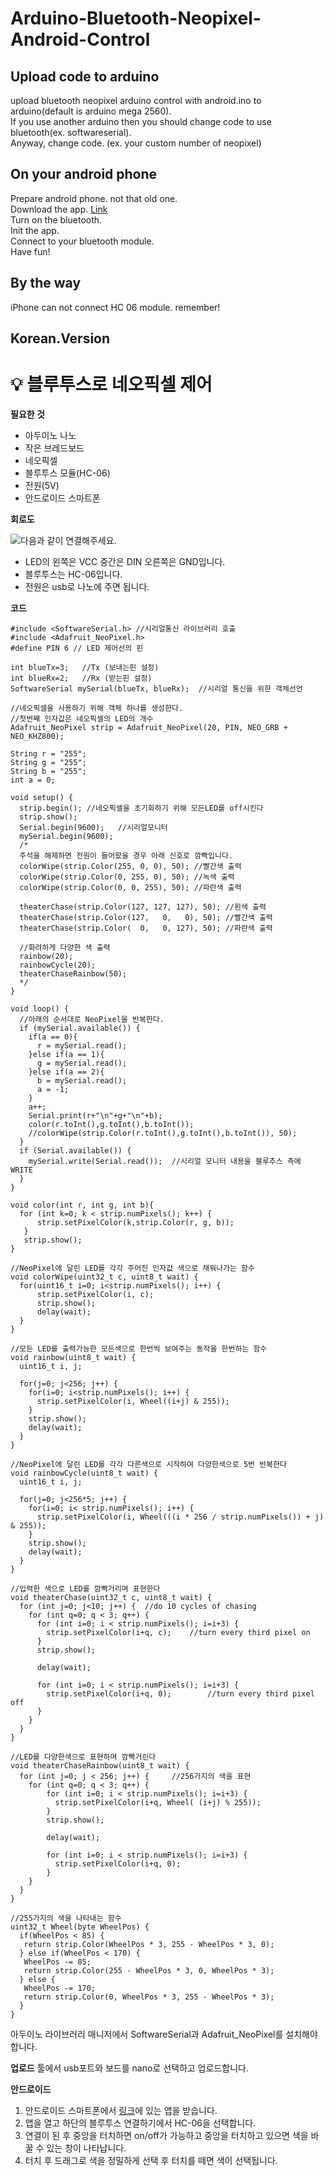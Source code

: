 # Arduino-Bluetooth-Neopixel-Android-Control

## Upload code to arduino

upload bluetooth neopixel arduino control with android.ino to arduino(default is arduino mega 2560).  
If you use another arduino then you should change code to use bluetooth(ex. softwareserial).  
Anyway, change code. (ex. your custom number of neopixel)  

## On your android phone
Prepare android phone. not that old one.  
Download the app. [Link](https://play.google.com/store/apps/details?id=appinventor.ai_kms32123.royhelen_light_ver1&hl=ko)  
Turn on the bluetooth.  
Init the app.  
Connect to your bluetooth module.  
Have fun!  

## By the way
iPhone can not connect HC 06 module. remember!  

## Korean.Version  

# 💡 블루투스로 네오픽셀 제어
**필요한 것**

- 아두이노 나노
- 작은 브레드보드
- 네오픽셀
- 블루투스 모듈(HC-06)
- 전원(5V)
- 안드로이드 스마트폰

**회로도**

![다음과 같이 연결해주세요.](https://paper-attachments.dropbox.com/s_07906144E02CD80243C2791D64682BFD408FD4B2DD93968A6300FED1B96AA940_1566981964083_+2019-08-28++5.44.12.png)



- LED의 왼쪽은 VCC 중간은 DIN 오른쪽은 GND입니다.
- 블루투스는 HC-06입니다.
- 전원은 usb로 나노에 주면 됩니다.

**코드**

    #include <SoftwareSerial.h> //시리얼통신 라이브러리 호출
    #include <Adafruit_NeoPixel.h>
    #define PIN 6 // LED 제어선의 핀
    
    int blueTx=3;   //Tx (보내는핀 설정)
    int blueRx=2;   //Rx (받는핀 설정)
    SoftwareSerial mySerial(blueTx, blueRx);  //시리얼 통신을 위한 객체선언
    
    //네오픽셀을 사용하기 위해 객체 하나를 생성한다. 
    //첫번째 인자값은 네오픽셀의 LED의 개수
    Adafruit_NeoPixel strip = Adafruit_NeoPixel(20, PIN, NEO_GRB + NEO_KHZ800);
    
    String r = "255";
    String g = "255";
    String b = "255";
    int a = 0;
    
    void setup() {
      strip.begin(); //네오픽셀을 초기화하기 위해 모든LED를 off시킨다
      strip.show(); 
      Serial.begin(9600);   //시리얼모니터
      mySerial.begin(9600);
      /*
      주석을 해제하면 전원이 들어왔을 경우 아래 신호로 깜빡입니다.
      colorWipe(strip.Color(255, 0, 0), 50); //빨간색 출력
      colorWipe(strip.Color(0, 255, 0), 50); //녹색 출력
      colorWipe(strip.Color(0, 0, 255), 50); //파란색 출력
    
      theaterChase(strip.Color(127, 127, 127), 50); //흰색 출력
      theaterChase(strip.Color(127,   0,   0), 50); //빨간색 출력
      theaterChase(strip.Color(  0,   0, 127), 50); //파란색 출력
    
      //화려하게 다양한 색 출력
      rainbow(20);
      rainbowCycle(20);
      theaterChaseRainbow(50);
      */
    }
    
    void loop() {
      //아래의 순서대로 NeoPixel을 반복한다.
      if (mySerial.available()) {       
        if(a == 0){
          r = mySerial.read();
        }else if(a == 1){
          g = mySerial.read();
        }else if(a == 2){
          b = mySerial.read();
          a = -1;
        }
        a++;
        Serial.print(r+"\n"+g+"\n"+b);
        color(r.toInt(),g.toInt(),b.toInt());
        //colorWipe(strip.Color(r.toInt(),g.toInt(),b.toInt()), 50);
      }
      if (Serial.available()) {         
        mySerial.write(Serial.read());  //시리얼 모니터 내용을 블루추스 측에 WRITE
      }
    }
    
    void color(int r, int g, int b){
      for (int k=0; k < strip.numPixels(); k++) {
          strip.setPixelColor(k,strip.Color(r, g, b));
       }
       strip.show();
    }
    
    //NeoPixel에 달린 LED를 각각 주어진 인자값 색으로 채워나가는 함수
    void colorWipe(uint32_t c, uint8_t wait) {
      for(uint16_t i=0; i<strip.numPixels(); i++) {
          strip.setPixelColor(i, c);
          strip.show();
          delay(wait);
      }
    }
    
    //모든 LED를 출력가능한 모든색으로 한번씩 보여주는 동작을 한번하는 함수
    void rainbow(uint8_t wait) {
      uint16_t i, j;
    
      for(j=0; j<256; j++) {
        for(i=0; i<strip.numPixels(); i++) {
          strip.setPixelColor(i, Wheel((i+j) & 255));
        }
        strip.show();
        delay(wait);
      }
    }
    
    //NeoPixel에 달린 LED를 각각 다른색으로 시작하여 다양한색으로 5번 반복한다
    void rainbowCycle(uint8_t wait) {
      uint16_t i, j;
    
      for(j=0; j<256*5; j++) { 
        for(i=0; i< strip.numPixels(); i++) {
          strip.setPixelColor(i, Wheel(((i * 256 / strip.numPixels()) + j) & 255));
        }
        strip.show();
        delay(wait);
      }
    }
    
    //입력한 색으로 LED를 깜빡거리며 표현한다
    void theaterChase(uint32_t c, uint8_t wait) {
      for (int j=0; j<10; j++) {  //do 10 cycles of chasing
        for (int q=0; q < 3; q++) {
          for (int i=0; i < strip.numPixels(); i=i+3) {
            strip.setPixelColor(i+q, c);    //turn every third pixel on
          }
          strip.show();
         
          delay(wait);
         
          for (int i=0; i < strip.numPixels(); i=i+3) {
            strip.setPixelColor(i+q, 0);        //turn every third pixel off
          }
        }
      }
    }
    
    //LED를 다양한색으로 표현하며 깜빡거린다
    void theaterChaseRainbow(uint8_t wait) {
      for (int j=0; j < 256; j++) {     //256가지의 색을 표현
        for (int q=0; q < 3; q++) {
            for (int i=0; i < strip.numPixels(); i=i+3) {
              strip.setPixelColor(i+q, Wheel( (i+j) % 255));
            }
            strip.show();
           
            delay(wait);
           
            for (int i=0; i < strip.numPixels(); i=i+3) {
              strip.setPixelColor(i+q, 0); 
            }
        }
      }
    }
    
    //255가지의 색을 나타내는 함수
    uint32_t Wheel(byte WheelPos) {
      if(WheelPos < 85) {
       return strip.Color(WheelPos * 3, 255 - WheelPos * 3, 0);
      } else if(WheelPos < 170) {
       WheelPos -= 85;
       return strip.Color(255 - WheelPos * 3, 0, WheelPos * 3);
      } else {
       WheelPos -= 170;
       return strip.Color(0, WheelPos * 3, 255 - WheelPos * 3);
      }
    }

아두이노 라이브러리 매니저에서 SoftwareSerial과 Adafruit_NeoPixel를 설치해야합니다.

**업로드**
툴에서 usb포트와 보드를 nano로 선택하고 업로드합니다.

**안드로이드**

1. 안드로이드 스마트폰에서 [링크](https://play.google.com/store/apps/details?id=appinventor.ai_kms32123.royhelen_light_ver1&hl=ko)에 있는 앱을 받습니다.
2. 앱을 열고 하단의 블루투스 연결하기에서 HC-06을 선택합니다.
3. 연결이 된 후 중앙을 터치하면 on/off가 가능하고 중앙을 터치하고 있으면 색을 바꿀 수 있는 창이 나타납니다.
4. 터치 후 드래그로 색을 정밀하게 선택 후 터치를 떼면 색이 선택됩니다.

